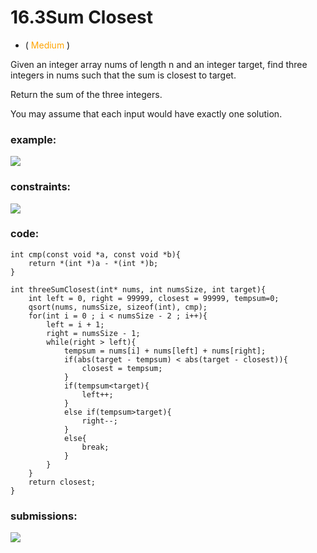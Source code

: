 # 16.3Sum Closest
* (<span style="color: orange"> Medium </span>)

Given an integer array nums of length n and an integer target, 
find three integers in nums such that the sum is closest to target.

Return the sum of the three integers.

You may assume that each input would have exactly one solution.
### example:
![](https://i.imgur.com/QzaZ4uC.png)

### constraints:
![](https://i.imgur.com/kFIchUf.png)


### code:
```
int cmp(const void *a, const void *b){
    return *(int *)a - *(int *)b;
}

int threeSumClosest(int* nums, int numsSize, int target){
    int left = 0, right = 99999, closest = 99999, tempsum=0;
    qsort(nums, numsSize, sizeof(int), cmp); 
    for(int i = 0 ; i < numsSize - 2 ; i++){
        left = i + 1;
        right = numsSize - 1;
        while(right > left){
            tempsum = nums[i] + nums[left] + nums[right];
            if(abs(target - tempsum) < abs(target - closest)){
                closest = tempsum;
            }
            if(tempsum<target){
                left++;
            }   
            else if(tempsum>target){
                right--;
            }
            else{
                break;
            }
        }
    }
    return closest;
}
```

### submissions:
![](https://i.imgur.com/r1SzIKL.png)

